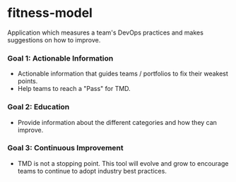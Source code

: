 # fitness-model
Application which measures a team's DevOps practices and makes suggestions on how to improve.

### Goal 1: Actionable Information
 - Actionable information that guides teams / portfolios to fix their weakest points.
 - Help teams to reach a "Pass" for TMD.

### Goal 2: Education
 - Provide information about the different categories and how they can improve.

### Goal 3: Continuous Improvement
 - TMD is not a stopping point. This tool will evolve and grow to encourage teams to continue to adopt industry best practices.

